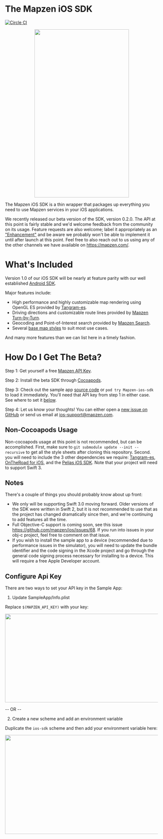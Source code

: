 # The Mapzen iOS SDK
[![Circle CI](https://circleci.com/gh/mapzen/ios.svg?style=shield&circle-token=158f79f566b88fb913ad153ee8b00681112eb5a2)](https://circleci.com/gh/mapzen/ios)

<p align=center>
<img width="311" height="552" src="https://mapzen-assets.s3.amazonaws.com/images/ios-sdk-beta/sdk-beta-map.png">
</p>

The Mapzen iOS SDK is a thin wrapper that packages up everything you need to use Mapzen services in your iOS applications.

We recently released our beta version of the SDK, version 0.2.0. The API at this point is fairly stable and we'd welcome feedback from the community on its usage. Feature requests are also welcome; label it appropriately as an ["Enhancement"](https://github.com/mapzen/ios/issues?q=is%3Aopen+is%3Aissue+label%3Aenhancement) and be aware we probably won't be able to implement it until after launch at this point. Feel free to also reach out to us using any of the other channels we have available on https://mapzen.com/.

# What's Included

Version 1.0 of our iOS SDK will be nearly at feature parity with our well established [Android SDK](https://github.com/mapzen/android).

Major features include:
* High performance and highly customizable map rendering using OpenGL ES provided by [Tangram-es](https://github.com/tangrams/tangram-es).
* Driving directions and customizable route lines provided by [Mapzen Turn-by-Turn](https://mapzen.com/products/turn-by-turn/).
* Geocoding and Point-of-Interest search provided by [Mapzen Search](https://mapzen.com/products/search/).
* Several [base map styles](https://mapzen.com/products/maps/) to suit most use cases.

And many more features than we can list here in a timely fashion.

# How Do I Get The Beta?

Step 1: Get yourself a free [Mapzen API Key](https://mapzen.com/developers/sign_up).

Step 2: Install the beta SDK through [Cocoapods](https://cocoapods.org/pods/Mapzen-ios-sdk).

Step 3: Check out the sample app [source code](https://github.com/mapzen/ios/tree/master/SampleApp) or `pod try Mapzen-ios-sdk` to load it immediately. You'll need that API key from step 1 in either case. See where to set it [below](#configure-api-key).

Step 4: Let us know your thoughts! You can either open a [new issue on GitHub](https://github.com/mapzen/ios/issues) or send us email at ios-support@mapzen.com.

## Non-Cocoapods Usage

Non-cocoapods usage at this point is not recommended, but can be accomplished. First, make sure to `git submodule update --init --recursive` to get all the style sheets after cloning this repository. Second. you will need to include the 3 other dependencies we require: [Tangram-es](https://github.com/tangrams/ios-framework), [OnTheRoad for iOS](https://github.com/mapzen/on-the-road_ios), and the [Pelias iOS SDK](https://github.com/pelias/pelias-ios-sdk). Note that your project will need to support Swift 3.

## Notes
There's a couple of things you should probably know about up front:
* We only will be supporting Swift 3.0 moving forward. Older versions of the SDK were written in Swift 2, but it is not recommended to use that as the project has changed dramatically since then, and we're continuing to add features all the time.
* Full Objective-C support is coming soon, see this issue https://github.com/mapzen/ios/issues/68. If you run into issues in your obj-c project, feel free to comment on that issue.
* If you wish to install the sample app to a device (recommended due to performance issues in the simulator), you will need to update the bundle identifier and the code signing in the Xcode project and go through the general code signing process necessary for installing to a device. This will require a free Apple Developer account.

## Configure Api Key
There are two ways to set your API key in the Sample App:

1. Update SampleApp/Info.plist

Replace `$(MAPZEN_API_KEY)` with your key:

<p align=center>
<img width="765" height="291" src="https://mapzen-assets.s3.amazonaws.com/images/ios-sdk-beta/info_plist.png">
</p>

-- OR --
 
2. Create a new scheme and add an environment variable

Duplicate the `ios-sdk` scheme and then add your environment variable here:

<p align=center>
<img width="571" height="325" src="https://mapzen-assets.s3.amazonaws.com/images/ios-sdk-beta/custom_scheme.png">
</p>
